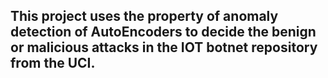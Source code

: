 ## This project uses the property of anomaly detection of AutoEncoders to decide the benign or malicious attacks in the IOT botnet repository from the UCI.
